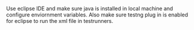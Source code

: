 Use eclipse IDE and make sure java  is installed in local machine and configure enviornment variables.
Also make sure testng plug in is enabled for eclipse to run the xml file in testrunners.
